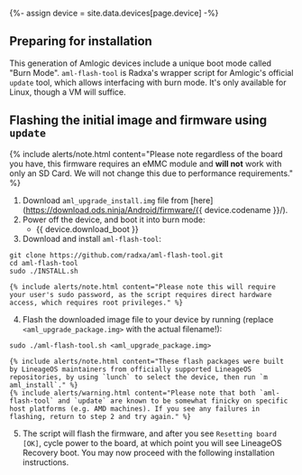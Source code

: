 {%- assign device = site.data.devices[page.device] -%}

## Preparing for installation

This generation of Amlogic devices include a unique boot mode called "Burn Mode".
`aml-flash-tool` is Radxa's wrapper script for Amlogic's official `update` tool, which allows interfacing with burn mode. It's only available for Linux, though a VM will suffice.

## Flashing the initial image and firmware using `update`

{% include alerts/note.html content="Please note regardless of the board you have, this firmware requires an eMMC module and **will not** work with only an SD Card. We will not change this due to performance requirements." %}

1. Download `aml_upgrade_install.img` file from [here](https://download.ods.ninja/Android/firmware/{{ device.codename }}/).
2. Power off the device, and boot it into burn mode:
    * {{ device.download_boot }}
3. Download and install `aml-flash-tool`:
```
git clone https://github.com/radxa/aml-flash-tool.git
cd aml-flash-tool
sudo ./INSTALL.sh
```
    {% include alerts/note.html content="Please note this will require your user's sudo password, as the script requires direct hardware access, which requires root privileges." %}
4. Flash the downloaded image file to your device by running (replace `<aml_upgrade_package.img>` with the actual filename!):
```
sudo ./aml-flash-tool.sh <aml_upgrade_package.img>
```
    {% include alerts/note.html content="These flash packages were built by LineageOS maintainers from officially supported LineageOS repositories, by using `lunch` to select the device, then run `m aml_install`." %}
    {% include alerts/warning.html content="Please note that both `aml-flash-tool` and `update` are known to be somewhat finicky on specific host platforms (e.g. AMD machines). If you see any failures in flashing, return to step 2 and try again." %}
5. The script will flash the firmware, and after you see `Resetting board [OK]`, cycle power to the board, at which point you will see LineageOS Recovery boot. You may now proceed with the following installation instructions.
